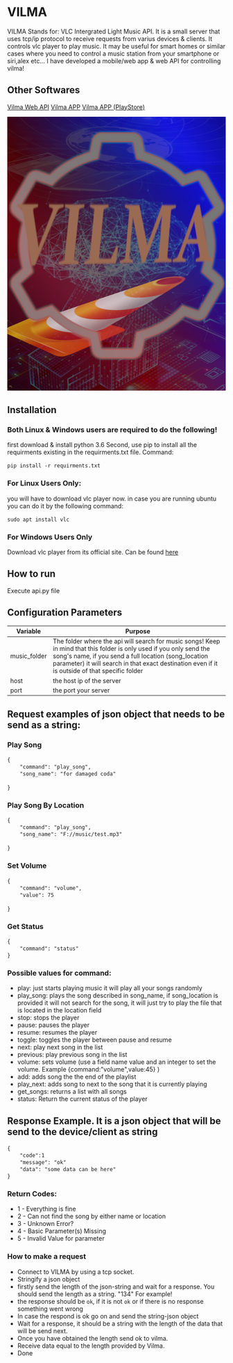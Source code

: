 # VILMA
VILMA Stands for: VLC Intergrated Light Music API. It is a small server that uses tcp/ip protocol to receive requests from varius devices & clients. It controls vlc player to play music. It may be useful for smart homes or similar cases where you need to control a music station from your smartphone or siri,alex etc... I have developed a mobile/web app & web API for controlling vilma!

## Other Softwares

[Vilma Web API](https://github.com/Callibrator/vilma_web_api)
[Vilma APP](https://github.com/Callibrator/vilma_app)
[Vilma APP (PlayStore)](https://play.google.com/store/apps/details?id=com.callibrator.callibrator.vilma)



<p align="center">
  <img src="/resources/logo.png">
</p>

## Installation

### Both Linux & Windows users are required to do the following!
first download & install python 3.6
Second, use pip to install all the requirments existing in the requirments.txt file. Command:
```
pip install -r requirments.txt
```

### For Linux Users Only:
you will have to download vlc player now. in case you are running ubuntu you can do it by the following command:
```
sudo apt install vlc
```

### For Windows Users Only
Download vlc player from its official site. Can be found [here](https://www.videolan.org/vlc/index.html)


## How to run
Execute api.py file

## Configuration Parameters

| Variable | Purpose |
| --- | --- |
| music_folder | The folder where the api will search for music songs! Keep in mind that this folder is only used if you only send the song's name, if you send a full location (song_location parameter) it will search in that exact destination even if it is outside of that specific folder |
| host | the host ip of the server |
| port | the port your server |



## Request examples of json object that needs to be send as a string:

### Play Song
```
{
    "command": "play_song",
    "song_name": "for damaged coda"

}
```

### Play Song By Location

```
{
    "command": "play_song",
    "song_name": "F://music/test.mp3"

}
```

### Set Volume

```
{
    "command": "volume",
    "value": 75

}
```

### Get Status

```
{
    "command": "status"
}
```

### Possible values for command:
- play: just starts playing music it will play all your songs randomly
- play_song: plays the song described in song_name, if song_location is provided it will not search for the song, it will just try to play the file that is located in the location field
- stop: stops the player
- pause: pauses the player
- resume: resumes the player
- toggle: toggles the player between pause and resume
- next: play next song in the list
- previous: play previous song in the list
- volume: sets volume (use a field name value and an integer to set the volume. Example {command:"volume",value:45} )
- add: adds song the the end of the playlist
- play_next: adds song to next to the song that it is currently playing
- get_songs: returns a list with all songs
- status: Return the current status of the player

## Response Example. It is a json object that will be send to the device/client as string

```
{
    "code":1
    "message": "ok"
    "data": "some data can be here"
}
```

### Return Codes:
- 1 - Everything is fine
- 2 - Can not find the song by either name or location
- 3 - Unknown Error?
- 4 - Basic Parameter(s) Missing
- 5 - Invalid Value for parameter

### How to make a request

- Connect to VILMA by using a tcp socket.
- Stringify a json object
- firstly send the length of the json-string and wait for a response. You should send the length as a string. "134" For example!
- the response should be `ok`, if it is not `ok` or if there is no response something went wrong
- In case the respond is ok go on and send the string-json object
- Wait for a response, it should be a string with the length of the data that will be send next.
- Once you have obtained the length send ok to vilma.
- Receive data equal to the length provided by Vilma.
- Done
